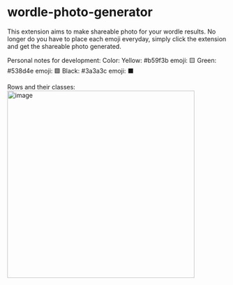 # wordle-photo-generator


This extension aims to make shareable photo for your wordle results. No longer do you have to place each emoji everyday, simply click the extension and get the shareable photo generated. 

Personal notes for development:
Color: 
Yellow: #b59f3b emoji: 🟨
Green: #538d4e emoji: 🟩
Black: #3a3a3c emoji: ⬛


Rows and their classes:
<img width="429" alt="image" src="https://github.com/aryanv175/wordle-photo-generator/assets/91381804/9f8bd542-44e9-4109-ba4e-2d0efef3dbc4">

